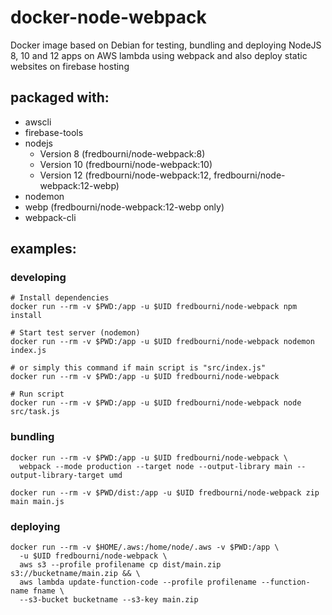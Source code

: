 # docker-node-webpack
Docker image based on Debian for testing, bundling and deploying NodeJS 8, 10 and 12
apps on AWS lambda using webpack and also deploy static websites on firebase hosting

## packaged with:

- awscli
- firebase-tools
- nodejs
  - Version 8 (fredbourni/node-webpack:8)
  - Version 10 (fredbourni/node-webpack:10)
  - Version 12 (fredbourni/node-webpack:12, fredbourni/node-webpack:12-webp)
- nodemon
- webp (fredbourni/node-webpack:12-webp only)
- webpack-cli

## examples:

### developing

```
# Install dependencies
docker run --rm -v $PWD:/app -u $UID fredbourni/node-webpack npm install

# Start test server (nodemon)
docker run --rm -v $PWD:/app -u $UID fredbourni/node-webpack nodemon index.js

# or simply this command if main script is "src/index.js"
docker run --rm -v $PWD:/app -u $UID fredbourni/node-webpack

# Run script
docker run --rm -v $PWD:/app -u $UID fredbourni/node-webpack node src/task.js
```

### bundling

```
docker run --rm -v $PWD:/app -u $UID fredbourni/node-webpack \
  webpack --mode production --target node --output-library main --output-library-target umd

docker run --rm -v $PWD/dist:/app -u $UID fredbourni/node-webpack zip main main.js
```

### deploying

```
docker run --rm -v $HOME/.aws:/home/node/.aws -v $PWD:/app \
  -u $UID fredbourni/node-webpack \
  aws s3 --profile profilename cp dist/main.zip  s3://bucketname/main.zip && \
  aws lambda update-function-code --profile profilename --function-name fname \
  --s3-bucket bucketname --s3-key main.zip
```
